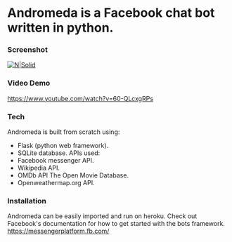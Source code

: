 # Andromeda is a Facebook chat bot written in python.

### Screenshot
[![N|Solid](http://i.imgur.com/QveERAX.jpg)](https://www.facebook.com/AndromedaBot)
### Video Demo
https://www.youtube.com/watch?v=60-QLcxgRPs
### Tech
Andromeda is built from scratch using:
  - Flask (python web framework).
  - SQLite database.
APIs used:
 - Facebook messenger API.			
 - Wikipedia API.
 - OMDb API The Open Movie Database.
 - Openweathermap.org API.

### Installation

Andromeda can be easily imported and run on heroku.
Check out Facebook's documentation for how to get started with the bots framework.
https://messengerplatform.fb.com/

